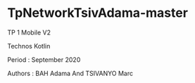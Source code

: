 # TpNetworkTsivAdama-master
TP 1  Mobile V2

Technos
 Kotlin

Period :
September 2020

Authors : 
BAH Adama And 
TSIVANYO Marc
